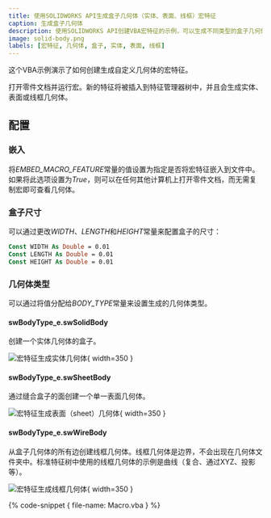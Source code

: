 ```yaml
---
title: 使用SOLIDWORKS API生成盒子几何体（实体、表面、线框）宏特征
caption: 生成盒子几何体
description: 使用SOLIDWORKS API创建VBA宏特征的示例，可以生成不同类型的盒子几何体（实体、表面、线框）
image: solid-body.png
labels: [宏特征, 几何体, 盒子, 实体, 表面, 线框]
---
```

这个VBA示例演示了如何创建生成自定义几何体的宏特征。

打开零件文档并运行宏。新的特征将被插入到特征管理器树中，并且会生成实体、表面或线框几何体。

## 配置

### 嵌入

将*EMBED_MACRO_FEATURE*常量的值设置为指定是否将宏特征嵌入到文件中。如果将此选项设置为*True*，则可以在任何其他计算机上打开零件文档，而无需复制宏即可查看几何体。

### 盒子尺寸

可以通过更改*WIDTH*、*LENGTH*和*HEIGHT*常量来配置盒子的尺寸：

~~~ vb
Const WIDTH As Double = 0.01
Const LENGTH As Double = 0.01
Const HEIGHT As Double = 0.01
~~~

### 几何体类型

可以通过将值分配给*BODY_TYPE*常量来设置生成的几何体类型。

#### swBodyType_e.swSolidBody

创建一个实体几何体的盒子。

![宏特征生成实体几何体](solid-body.png){ width=350 }

#### swBodyType_e.swSheetBody

通过缝合盒子的面创建一个单一表面几何体。

![宏特征生成表面（sheet）几何体](surface-body.png){ width=350 }

#### swBodyType_e.swWireBody

从盒子几何体的所有边创建线框几何体。线框几何体是边界，不会出现在几何体文件夹中。标准特征树中使用的线框几何体的示例是曲线（复合、通过XYZ、投影等）。

![宏特征生成线框几何体](wire-body.png){ width=350 }

{% code-snippet { file-name: Macro.vba } %}
